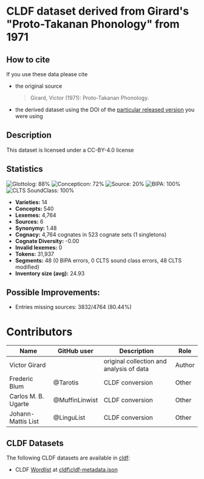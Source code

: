 # CLDF dataset derived from Girard's "Proto-Takanan Phonology" from 1971

## How to cite

If you use these data please cite
- the original source
  > Girard, Victor (1971): Proto-Takanan Phonology.
- the derived dataset using the DOI of the [particular released version](../../releases/) you were using

## Description


This dataset is licensed under a CC-BY-4.0 license

## Statistics


![Glottolog: 88%](https://img.shields.io/badge/Glottolog-88%25-yellowgreen.svg "Glottolog: 88%")
![Concepticon: 72%](https://img.shields.io/badge/Concepticon-72%25-yellow.svg "Concepticon: 72%")
![Source: 20%](https://img.shields.io/badge/Source-20%25-red.svg "Source: 20%")
![BIPA: 100%](https://img.shields.io/badge/BIPA-100%25-brightgreen.svg "BIPA: 100%")
![CLTS SoundClass: 100%](https://img.shields.io/badge/CLTS%20SoundClass-100%25-brightgreen.svg "CLTS SoundClass: 100%")

- **Varieties:** 14
- **Concepts:** 540
- **Lexemes:** 4,764
- **Sources:** 6
- **Synonymy:** 1.48
- **Cognacy:** 4,764 cognates in 523 cognate sets (1 singletons)
- **Cognate Diversity:** -0.00
- **Invalid lexemes:** 0
- **Tokens:** 31,937
- **Segments:** 48 (0 BIPA errors, 0 CLTS sound class errors, 48 CLTS modified)
- **Inventory size (avg):** 24.93

## Possible Improvements:



- Entries missing sources: 3832/4764 (80.44%)

# Contributors

Name | GitHub user | Description | Role |
--- | --- | --- | --- |
Victor Girard | | original collection and analysis of data | Author
Frederic Blum | @Tarotis | CLDF conversion | Other
Carlos M. B. Ugarte | @MuffinLinwist | CLDF conversion | Other
Johann-Mattis List | @LinguList| CLDF conversion | Other




## CLDF Datasets

The following CLDF datasets are available in [cldf](cldf):

- CLDF [Wordlist](https://github.com/cldf/cldf/tree/master/modules/Wordlist) at [cldf\cldf-metadata.json](cldf\cldf-metadata.json)